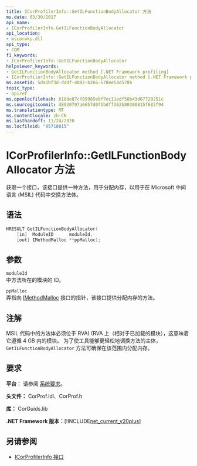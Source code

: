 ```yaml
---
title: ICorProfilerInfo::GetILFunctionBodyAllocator 方法
ms.date: 03/30/2017
api_name:
- ICorProfilerInfo.GetILFunctionBodyAllocator
api_location:
- mscorwks.dll
api_type:
- COM
f1_keywords:
- ICorProfilerInfo::GetILFunctionBodyAllocator
helpviewer_keywords:
- GetILFunctionBodyAllocator method [.NET Framework profiling]
- ICorProfilerInfo::GetILFunctionBodyAllocator method [.NET Framework profiling]
ms.assetid: 5da1bf3d-dddf-4892-b266-578ee54d570b
topic_type:
- apiref
ms.openlocfilehash: b18de87cf89985e0f7ec11edf58b43d67720251c
ms.sourcegitcommit: d8020797a6657d0fbbdff362b80300815f682f94
ms.translationtype: MT
ms.contentlocale: zh-CN
ms.lasthandoff: 11/24/2020
ms.locfileid: "95718015"
---
```

# <a name="icorprofilerinfogetilfunctionbodyallocator-method"></a>ICorProfilerInfo::GetILFunctionBodyAllocator 方法

获取一个接口，该接口提供一种方法，用于分配内存，以用于在 Microsoft 中间语言 (MSIL) 代码中交换方法体。  
  
## <a name="syntax"></a>语法  
  
```cpp  
HRESULT GetILFunctionBodyAllocator(  
    [in]  ModuleID      moduleId,  
    [out] IMethodMalloc **ppMalloc);  
```  
  
## <a name="parameters"></a>参数  

 `moduleId`  
 中方法所在的模块的 ID。  
  
 `ppMalloc`  
 弄指向 [IMethodMalloc](imethodmalloc-interface.md) 接口的指针，该接口提供分配内存的方法。  
  
## <a name="remarks"></a>注解  

 MSIL 代码中的方法体必须位于 RVA)  (RVA 上（相对于已加载的模块），这意味着它遵循 4 GB 内的模块。 为了使工具能够更轻松地调换方法的主体， `GetILFunctionBodyAllocator` 方法可确保在该范围内分配内存。  
  
## <a name="requirements"></a>要求  

 **平台：** 请参阅 [系统要求](../../get-started/system-requirements.md)。  
  
 **头文件：** CorProf.idl、CorProf.h  
  
 **库：** CorGuids.lib  
  
 **.NET Framework 版本：**[!INCLUDE[net_current_v20plus](../../../../includes/net-current-v20plus-md.md)]  
  
## <a name="see-also"></a>另请参阅

- [ICorProfilerInfo 接口](icorprofilerinfo-interface.md)
